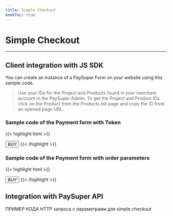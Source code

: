 ```yaml
---
title: Simple Checkout
bookToc: true
---
```


# Simple Checkout
***

## Client integration with JS SDK

You can create an instance of a PaySuper Form on your website using this sample code.

> Use your IDs for the Project and Products found in your merchant account in the PaySuper Admin. To get the Project and Product IDs click on the Product from the Products list page and copy the ID from an opened page URL.

### Sample code of the Payment form with Token

{{< highlight html >}}
<script>
function buyItems() {
    const paySuper = new PaySuper({
        token: '5cd5620f06ae110001509185'
    });
    
    paySuper.renderModal();
}
</script>

<button onclick="buyItems()">BUY</button>
{{< /highlight >}}

### Sample code of the Payment form with order parameters

{{< highlight html >}}
<script>
    function buyItems() {
        const paySuper = new PaySuper({
            project: '5cd5624a06ae110001509186',
            amount: 50,
            currency: 'USD'
        });

        paySuper.renderModal();
    }
</script>

<button onclick="buyItems()">BUY</button>
{{< /highlight >}}

## Integration with PaySuper API

ПРИМЕР КОДА HTTP запроса с параметрами для simple checkout